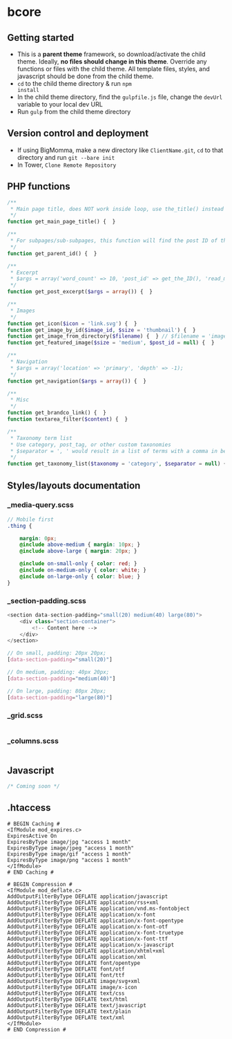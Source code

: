 # bcore

## Getting started
- This is a <strong>parent theme</strong> framework, so download/activate the child theme. Ideally, <strong>no files should change in this theme</strong>. Override any functions or files with the child theme. All template files, styles, and javascript should be done from the child theme.
- <code>cd</code> to the child theme directory & run <code>npm install</code>
- In the child theme directory, find the <code>gulpfile.js</code> file, change the <code>devUrl</code> variable to your local dev URL
- Run <code>gulp</code> from the child theme directory

## Version control and deployment

- If using BigMomma, make a new directory like <code>ClientName.git</code>, <code>cd</code> to that directory and run <code>git --bare init</code>
- In Tower, <code>Clone Remote Repository</code>

## PHP functions

```php 
/**
 * Main page title, does NOT work inside loop, use the_title() instead
 */
function get_main_page_title() {  }

/** 
 * For subpages/sub-subpages, this function will find the post ID of the parent page
 */
function get_parent_id() {  }

/**
 * Excerpt
 * $args = array('word_count' => 10, 'post_id' => get_the_ID(), 'read_more_text' => '...', 'link' => true);
 */
function get_post_excerpt($args = array()) {  }

/**
 * Images
 */
function get_icon($icon = 'link.svg') {  }
function get_image_by_id($image_id, $size = 'thumbnail') {  }
function get_image_from_directory($filename) {  } // $filename = 'image.jpg';
function get_featured_image($size = 'medium', $post_id = null) {  }

/**
 * Navigation
 * $args = array('location' => 'primary', 'depth' => -1);
 */
function get_navigation($args = array()) {  }

/** 
 * Misc
 */
function get_brandco_link() {  }
function textarea_filter($content) {  }

/**
 * Taxonomy term list
 * Use category, post_tag, or other custom taxonomies
 * $separator = ', ' would result in a list of terms with a comma in between
 */
function get_taxonomy_list($taxonomy = 'category', $separator = null) {  }

```

## Styles/layouts documentation

### _media-query.scss
```scss
// Mobile first
.thing { 

	margin: 0px; 
	@include above-medium { margin: 10px; }
	@include above-large { margin: 20px; }

	@include on-small-only { color: red; }
	@include on-medium-only { color: white; }
	@include on-large-only { color: blue; }
}

```

### _section-padding.scss
```php
<section data-section-padding="small(20) medium(40) large(80)">
    <div class="section-container">
        <!-- Content here -->
    </div>
</section>
```

```scss
// On small, padding: 20px 20px;
[data-section-padding="small(20)"] 

// On medium, padding: 40px 20px;
[data-section-padding="medium(40)"] 

// On large, padding: 80px 20px;
[data-section-padding="large(80)"] 
```

### _grid.scss
```scss
```

### _columns.scss
```scss
```


## Javascript
```js
/* Coming soon */
```

## .htaccess

```
# BEGIN Caching #
<IfModule mod_expires.c>
ExpiresActive On
ExpiresByType image/jpg "access 1 month"
ExpiresByType image/jpeg "access 1 month"
ExpiresByType image/gif "access 1 month"
ExpiresByType image/png "access 1 month"
</IfModule>
# END Caching #

# BEGIN Compression #
<IfModule mod_deflate.c>
AddOutputFilterByType DEFLATE application/javascript
AddOutputFilterByType DEFLATE application/rss+xml
AddOutputFilterByType DEFLATE application/vnd.ms-fontobject
AddOutputFilterByType DEFLATE application/x-font
AddOutputFilterByType DEFLATE application/x-font-opentype
AddOutputFilterByType DEFLATE application/x-font-otf
AddOutputFilterByType DEFLATE application/x-font-truetype
AddOutputFilterByType DEFLATE application/x-font-ttf
AddOutputFilterByType DEFLATE application/x-javascript
AddOutputFilterByType DEFLATE application/xhtml+xml
AddOutputFilterByType DEFLATE application/xml
AddOutputFilterByType DEFLATE font/opentype
AddOutputFilterByType DEFLATE font/otf
AddOutputFilterByType DEFLATE font/ttf
AddOutputFilterByType DEFLATE image/svg+xml
AddOutputFilterByType DEFLATE image/x-icon
AddOutputFilterByType DEFLATE text/css
AddOutputFilterByType DEFLATE text/html
AddOutputFilterByType DEFLATE text/javascript
AddOutputFilterByType DEFLATE text/plain
AddOutputFilterByType DEFLATE text/xml
</IfModule>
# END Compression #
```